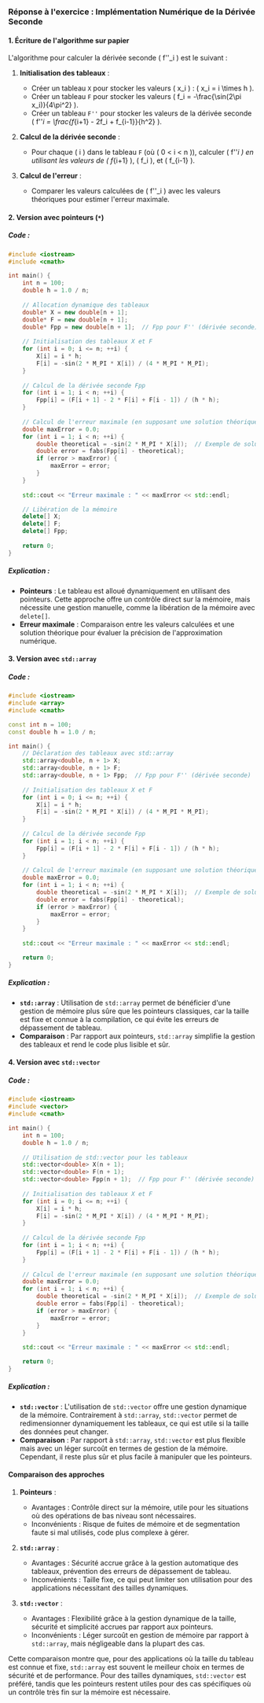 ### Réponse à l'exercice : Implémentation Numérique de la Dérivée Seconde

#### 1. Écriture de l'algorithme sur papier

L'algorithme pour calculer la dérivée seconde \( f''_i \) est le suivant :

1. **Initialisation des tableaux** :
   - Créer un tableau `X` pour stocker les valeurs \( x_i \) : \( x_i = i \times h \).
   - Créer un tableau `F` pour stocker les valeurs \( f_i = -\frac{\sin(2\pi x_i)}{4\pi^2} \).
   - Créer un tableau `F''` pour stocker les valeurs de la dérivée seconde \( f''_i = \frac{f_{i+1} - 2f_i + f_{i-1}}{h^2} \).

2. **Calcul de la dérivée seconde** :
   - Pour chaque \( i \) dans le tableau `F` (où \( 0 < i < n \)), calculer \( f''_i \) en utilisant les valeurs de \( f_{i+1} \), \( f_i \), et \( f_{i-1} \).

3. **Calcul de l'erreur** :
   - Comparer les valeurs calculées de \( f''_i \) avec les valeurs théoriques pour estimer l'erreur maximale.

#### 2. Version avec pointeurs (`*`)

##### Code :

```cpp
#include <iostream>
#include <cmath>

int main() {
    int n = 100;
    double h = 1.0 / n;
    
    // Allocation dynamique des tableaux
    double* X = new double[n + 1];
    double* F = new double[n + 1];
    double* Fpp = new double[n + 1];  // Fpp pour F'' (dérivée seconde)
    
    // Initialisation des tableaux X et F
    for (int i = 0; i <= n; ++i) {
        X[i] = i * h;
        F[i] = -sin(2 * M_PI * X[i]) / (4 * M_PI * M_PI);
    }
    
    // Calcul de la dérivée seconde Fpp
    for (int i = 1; i < n; ++i) {
        Fpp[i] = (F[i + 1] - 2 * F[i] + F[i - 1]) / (h * h);
    }
    
    // Calcul de l'erreur maximale (en supposant une solution théorique)
    double maxError = 0.0;
    for (int i = 1; i < n; ++i) {
        double theoretical = -sin(2 * M_PI * X[i]);  // Exemple de solution théorique
        double error = fabs(Fpp[i] - theoretical);
        if (error > maxError) {
            maxError = error;
        }
    }
    
    std::cout << "Erreur maximale : " << maxError << std::endl;

    // Libération de la mémoire
    delete[] X;
    delete[] F;
    delete[] Fpp;
    
    return 0;
}
```

##### Explication :
- **Pointeurs** : Le tableau est alloué dynamiquement en utilisant des pointeurs. Cette approche offre un contrôle direct sur la mémoire, mais nécessite une gestion manuelle, comme la libération de la mémoire avec `delete[]`.
- **Erreur maximale** : Comparaison entre les valeurs calculées et une solution théorique pour évaluer la précision de l'approximation numérique.

#### 3. Version avec `std::array`

##### Code :

```cpp
#include <iostream>
#include <array>
#include <cmath>

const int n = 100;
const double h = 1.0 / n;

int main() {
    // Déclaration des tableaux avec std::array
    std::array<double, n + 1> X;
    std::array<double, n + 1> F;
    std::array<double, n + 1> Fpp;  // Fpp pour F'' (dérivée seconde)
    
    // Initialisation des tableaux X et F
    for (int i = 0; i <= n; ++i) {
        X[i] = i * h;
        F[i] = -sin(2 * M_PI * X[i]) / (4 * M_PI * M_PI);
    }
    
    // Calcul de la dérivée seconde Fpp
    for (int i = 1; i < n; ++i) {
        Fpp[i] = (F[i + 1] - 2 * F[i] + F[i - 1]) / (h * h);
    }
    
    // Calcul de l'erreur maximale (en supposant une solution théorique)
    double maxError = 0.0;
    for (int i = 1; i < n; ++i) {
        double theoretical = -sin(2 * M_PI * X[i]);  // Exemple de solution théorique
        double error = fabs(Fpp[i] - theoretical);
        if (error > maxError) {
            maxError = error;
        }
    }
    
    std::cout << "Erreur maximale : " << maxError << std::endl;

    return 0;
}
```

##### Explication :
- **`std::array`** : Utilisation de `std::array` permet de bénéficier d'une gestion de mémoire plus sûre que les pointeurs classiques, car la taille est fixe et connue à la compilation, ce qui évite les erreurs de dépassement de tableau.
- **Comparaison** : Par rapport aux pointeurs, `std::array` simplifie la gestion des tableaux et rend le code plus lisible et sûr.

#### 4. Version avec `std::vector`

##### Code :

```cpp
#include <iostream>
#include <vector>
#include <cmath>

int main() {
    int n = 100;
    double h = 1.0 / n;
    
    // Utilisation de std::vector pour les tableaux
    std::vector<double> X(n + 1);
    std::vector<double> F(n + 1);
    std::vector<double> Fpp(n + 1);  // Fpp pour F'' (dérivée seconde)
    
    // Initialisation des tableaux X et F
    for (int i = 0; i <= n; ++i) {
        X[i] = i * h;
        F[i] = -sin(2 * M_PI * X[i]) / (4 * M_PI * M_PI);
    }
    
    // Calcul de la dérivée seconde Fpp
    for (int i = 1; i < n; ++i) {
        Fpp[i] = (F[i + 1] - 2 * F[i] + F[i - 1]) / (h * h);
    }
    
    // Calcul de l'erreur maximale (en supposant une solution théorique)
    double maxError = 0.0;
    for (int i = 1; i < n; ++i) {
        double theoretical = -sin(2 * M_PI * X[i]);  // Exemple de solution théorique
        double error = fabs(Fpp[i] - theoretical);
        if (error > maxError) {
            maxError = error;
        }
    }
    
    std::cout << "Erreur maximale : " << maxError << std::endl;

    return 0;
}
```

##### Explication :
- **`std::vector`** : L'utilisation de `std::vector` offre une gestion dynamique de la mémoire. Contrairement à `std::array`, `std::vector` permet de redimensionner dynamiquement les tableaux, ce qui est utile si la taille des données peut changer.
- **Comparaison** : Par rapport à `std::array`, `std::vector` est plus flexible mais avec un léger surcoût en termes de gestion de la mémoire. Cependant, il reste plus sûr et plus facile à manipuler que les pointeurs.

#### Comparaison des approches

1. **Pointeurs** :
   - Avantages : Contrôle direct sur la mémoire, utile pour les situations où des opérations de bas niveau sont nécessaires.
   - Inconvénients : Risque de fuites de mémoire et de segmentation faute si mal utilisés, code plus complexe à gérer.

2. **`std::array`** :
   - Avantages : Sécurité accrue grâce à la gestion automatique des tableaux, prévention des erreurs de dépassement de tableau.
   - Inconvénients : Taille fixe, ce qui peut limiter son utilisation pour des applications nécessitant des tailles dynamiques.

3. **`std::vector`** :
   - Avantages : Flexibilité grâce à la gestion dynamique de la taille, sécurité et simplicité accrues par rapport aux pointeurs.
   - Inconvénients : Léger surcoût en gestion de mémoire par rapport à `std::array`, mais négligeable dans la plupart des cas.

Cette comparaison montre que, pour des applications où la taille du tableau est connue et fixe, `std::array` est souvent le meilleur choix en termes de sécurité et de performance. Pour des tailles dynamiques, `std::vector` est préféré, tandis que les pointeurs restent utiles pour des cas spécifiques où un contrôle très fin sur la mémoire est nécessaire.